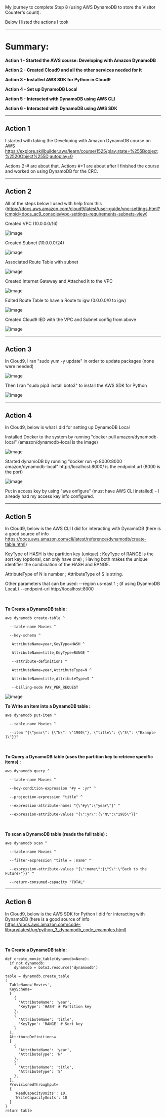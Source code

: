 My journey to complete Step 8 (using AWS DynamoDB to store the Visitor Counter's count).

Below I listed the actions I took

***
# Summary: #
**Action 1 - Started the AWS course: Developing with Amazon DynamoDB**

**Action 2 - Created Cloud9 and all the other services needed for it**

**Action 3 - Installed AWS SDK for Python in Cloud9**

**Action 4 - Set up DynamoDB Local**

**Action 5 - Interacted with DynamoDB using AWS CLI**

**Action 6 - Interacted with DynamoDB using AWS SDK**
***

## Action 1 
I started with taking the Developing with Amazon DynamoDB course on AWS https://explore.skillbuilder.aws/learn/course/1525/play;state=%255Bobject%2520Object%255D;autoplay=0

Actions 2-# are about that. Actions #+1 are about after I finished the course and worked on using DynamoDB for the CRC. 
***
## Action 2
All of the steps below I used with help from this (https://docs.aws.amazon.com/cloud9/latest/user-guide/vpc-settings.html?icmpid=docs_ac9_console#vpc-settings-requirements-subnets-view)

Created VPC (10.0.0.0/16)

![image](https://github.com/StudentLoans999/AWS/assets/77641113/8ff30d1a-9553-4759-a5d1-671b51406917)

Created Subnet (10.0.0.0/24)

![image](https://github.com/StudentLoans999/AWS/assets/77641113/1caa9e71-f0ec-4460-8609-04f9342947d9)


Associated Route Table with subnet

![image](https://github.com/StudentLoans999/AWS/assets/77641113/7f4ea8c4-2543-42ce-b76b-3b88a8e74400)


Created Internet Gateway and Attached it to the VPC

![image](https://github.com/StudentLoans999/AWS/assets/77641113/8e1cb95a-95b3-4045-b32e-0966e518ef54)

Edited Route Table to have a Route to igw (0.0.0.0/0 to igw)

![image](https://github.com/StudentLoans999/AWS/assets/77641113/09f75742-51eb-4994-bb07-51a20f2ffa08)

Created Cloud9 IED with the VPC and Subnet config from above

![image](https://github.com/StudentLoans999/AWS/assets/77641113/d5d032ed-8f72-4c93-969f-438c701b39c3)
***
## Action 3
In Cloud9, I ran "sudo yum -y update" in order to update packages (none were needed)

![image](https://github.com/StudentLoans999/AWS/assets/77641113/d4925fa8-8248-43fe-baf8-264828399805)

Then I ran "sudo pip3 install boto3" to install the AWS SDK for Python 

![image](https://github.com/StudentLoans999/AWS/assets/77641113/3d0ed25f-780a-4b92-8479-d5978542bf56)
***
## Action 4
In Cloud9, below is what I did for setting up DynamoDB Local

Installed Docker to the system by running "docker pull amazon/dynamodb-local" (amazon/dynamodb-local is the image)

![image](https://github.com/StudentLoans999/AWS/assets/77641113/f245bb3b-ecd6-4385-9f10-b4e5d317d6f7)

Started dynamoDB by running "docker run -p 8000:8000 amazon/dynamodb-local" http://localhost:8000/ is the endpoint url (8000 is the port)

![image](https://github.com/StudentLoans999/AWS/assets/77641113/d9b533e9-eb97-41d3-a1fc-80ca297b5418)

Put in access key by using "aws onfigure" (must have AWS CLI installed) - I already had my access key info configured.
***
## Action 5
In Cloud9, below is the AWS CLI I did for interacting with DynamoDB (here is a good source of info https://docs.aws.amazon.com/cli/latest/reference/dynamodb/create-table.html)

KeyType of HASH is the partition key (unique) ; KeyType of RANGE is the sort key (optional, can only have one) ; Having both makes the unique identifier the combination of the HASH and RANGE.

AttributeType of N is number ; AttributeType of S is string.

Other parameters that can be used: --region us-east 1 ; (if using DyanmoDB LocaL) --endpoint-url http://localhost:8000

<br></br>
**To Create a DynamoDB table :**

    aws dynamodb create-table ^

      --table-name Movies ^

      --key-schema ^

       AttributeName=year,KeyType=HASH ^

       AttributeName=title,KeyType=RANGE ^

       --attribute-definitions ^

       AttributeName=year,AttributeType=N ^

       AttributeName=title,AttributeType=S ^

       --billing-mode PAY_PER_REQUEST
  
  ![image](https://github.com/StudentLoans999/AWS/assets/77641113/cf218796-e881-4b85-8fee-489a600f74f5)

**To Write an item into a DynamoDB table :**

    aws dynamodb put-item ^

      --table-name Movies ^

      --item "{\"year\": {\"N\": \"1900\"}, \"title\": {\"S\": \"Example 1\"}}"
  
<br></br>
**To Query a DynamoDB table (uses the partition key to retrieve specific items)  :** 

    aws dynamodb query ^

      --table-name Movies ^

      --key-condition-expression "#y = :yr" ^

      --projection-expression "title" ^

      --expression-attribute-names "{\"#y\":\"year\"}" ^

      --expression-attribute-values "{\":yr\":{\"N\":\"1985\"}}"
  
<br></br>
**To scan a DynamoDB table (reads the full table) :**

    aws dynamodb scan ^

      --table-name Movies ^

      --filter-expression "title = :name" ^

      --expression-attribute-values "{\":name\":{\"S\":\"Back to the Future\"}}" ^

      --return-consumed-capacity "TOTAL"
***
## Action 6
In Cloud9, below is the AWS SDK for Python I did for interacting with DynamoDB (here is a good source of info https://docs.aws.amazon.com/code-library/latest/ug/python_3_dynamodb_code_examples.html)

<br></br>
**To Create a DynamoDB table :**

    def create_movie_table(dynamodb=None):
      if not dynamodb:
        dynamodb = boto3.resource('dynamoodb')
    
    table = dynamodb.create_table
    (
      TableName='Movies',
      KeySchema=
      [
        {
          'AttributeName': 'year',
          'KeyType': 'HASH' # Partition key
        },
        {
          'AttributeName': 'title',
          'KeyType': 'RANGE' # Sort key
        }
      ],
      AttributeDefinitions=
      [
        {
          'AttributeName': 'year',
          'AttributeType': 'N'
        },
        {
          'AttributeName': 'title',
          'AttributeType': 'S'
        },
      ],
      ProvisionedThroughput=
      {
        'ReadCapacityUnits': 10,
        'WriteCapacityUnits': 10
      }
    }
    return table
